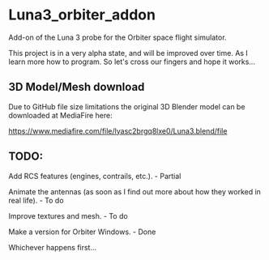 # Luna3_orbiter_addon
Add-on of the Luna 3 probe for the Orbiter space flight simulator.


This project is in a very alpha state, and will be improved over time. As I learn more how to program. So let's cross our fingers and hope it works...


## 3D Model/Mesh download
Due to GitHub file size limitations the original 3D Blender model can be downloaded at MediaFire here:


https://www.mediafire.com/file/lyasc2brgq8lxe0/Luna3.blend/file



## TODO:

Add RCS features (engines, contrails, etc.). - Partial


Animate the antennas (as soon as I find out more about how they worked in real life). - To do


Improve textures and mesh. - To do


Make a version for Orbiter Windows. - Done


Whichever happens first...

